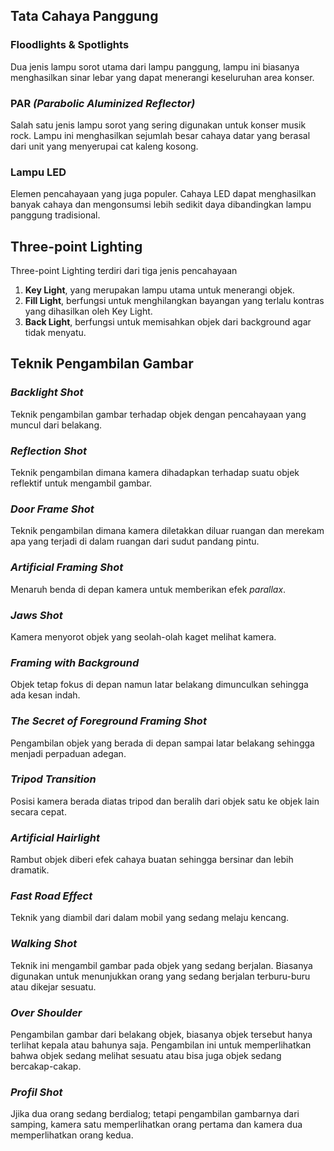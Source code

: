 ## Tata Cahaya Panggung
###  Floodlights & Spotlights
Dua jenis lampu sorot utama dari lampu panggung, lampu ini biasanya menghasilkan sinar lebar yang dapat menerangi keseluruhan area konser.

### PAR _(Parabolic Aluminized Reflector)_
Salah satu jenis lampu sorot yang sering digunakan untuk konser musik rock.  Lampu ini menghasilkan sejumlah besar cahaya datar yang berasal dari unit yang menyerupai cat kaleng kosong.

### Lampu LED
Elemen pencahayaan yang juga populer. Cahaya LED dapat menghasilkan banyak cahaya dan mengonsumsi lebih sedikit daya dibandingkan lampu panggung tradisional.

## Three-point Lighting
Three-point Lighting terdiri dari tiga jenis pencahayaan
1. **Key Light**, yang merupakan lampu utama untuk menerangi objek.
2. **Fill Light**, berfungsi untuk menghilangkan bayangan yang terlalu kontras yang dihasilkan oleh Key Light.
3. **Back Light**, berfungsi untuk memisahkan objek dari background agar tidak menyatu.

## Teknik Pengambilan Gambar
### _Backlight Shot_ 
Teknik pengambilan gambar terhadap objek dengan pencahayaan yang muncul dari belakang.

### _Reflection Shot_
Teknik pengambilan dimana kamera dihadapkan terhadap suatu objek reflektif untuk mengambil gambar.

### _Door Frame Shot_
Teknik pengambilan dimana kamera diletakkan diluar ruangan dan merekam apa yang terjadi di dalam ruangan dari sudut pandang pintu.

### _Artificial Framing Shot_
Menaruh benda di depan kamera untuk memberikan efek _parallax_.

### _Jaws Shot_
Kamera menyorot objek yang seolah-olah kaget melihat kamera.

### _Framing with Background_
Objek tetap fokus di depan namun latar belakang dimunculkan sehingga ada kesan indah.

### _The Secret of Foreground Framing Shot_
Pengambilan objek yang berada di depan sampai latar belakang sehingga menjadi perpaduan adegan.

### _Tripod Transition_
Posisi kamera berada diatas tripod dan beralih dari objek satu ke objek lain secara cepat.

### _Artificial Hairlight_
Rambut objek diberi efek cahaya buatan sehingga bersinar dan lebih dramatik.

### _Fast Road Effect_
Teknik yang diambil dari dalam mobil yang sedang melaju kencang.

### _Walking Shot_
Teknik ini mengambil gambar pada objek yang sedang berjalan. Biasanya digunakan untuk menunjukkan orang yang sedang berjalan terburu-buru atau dikejar sesuatu.

### _Over Shoulder_
Pengambilan gambar dari belakang objek, biasanya objek tersebut hanya terlihat kepala atau bahunya saja. Pengambilan ini untuk memperlihatkan bahwa objek sedang melihat sesuatu atau bisa juga objek sedang bercakap-cakap.

### _Profil Shot_ 
Jjika dua orang sedang berdialog; tetapi pengambilan gambarnya dari samping, kamera satu memperlihatkan orang pertama dan kamera dua memperlihatkan orang kedua.

